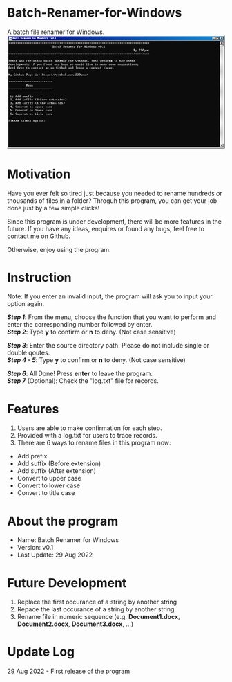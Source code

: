 # Batch-Renamer-for-Windows
A batch file renamer for Windows.
![Interface.png](./Figures/Interface.png)


# Motivation
Have you ever felt so tired just because you needed to rename hundreds or thousands of files in a folder?
Throguh this program, you can get your job done just by a few simple clicks!

Since this program is under development, there will be more features in the future. If you have any ideas,
enquires or found any bugs, feel free to contact me on Github.

Otherwise, enjoy using the program.

# Instruction
Note: If you enter an invalid input, the program will ask you to input your option again.  

***Step 1***: From the menu, choose the function that you want to perform and enter the corresponding number followed by enter.  
***Step 2***: Type **y** to confirm or **n** to deny. (Not case sensitive)  

***Step 3***: Enter the source directory path. Please do not include single or double qoutes.  
***Step 4 - 5***: Type **y** to confirm or **n** to deny. (Not case sensitive)  

***Step 6***: All Done! Press **enter** to leave the program.  
***Step 7*** (Optional): Check the "log.txt" file for records.  

# Features
1. Users are able to make confirmation for each step.
2. Provided with a log.txt for users to trace records.
3. There are 6 ways to rename files in this program now:
  * Add prefix
  * Add suffix (Before extension)
  * Add suffix (After extension)
  * Convert to upper case
  * Convert to lower case
  * Convert to title case

# About the program
* Name: Batch Renamer for Windows
* Version: v0.1
* Last Update: 29 Aug 2022

# Future Development
1. Replace the first occurance of a string by another string
2. Repace the last occurance of a string by another string
3. Rename file in numeric sequence (e.g. **Document1.docx**, **Document2.docx**, **Document3.docx**, ...)

# Update Log
29 Aug 2022 - First release of the program
